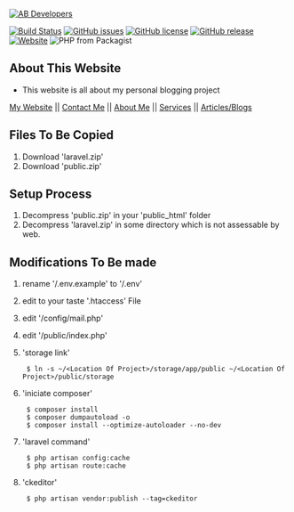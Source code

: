 [![AB Developers](https://www.abdevp.tk/favicon.png)](https://www.abdevp.tk)

[![Build Status](https://travis-ci.org/AshishBhoi/webblog.svg?branch=master)](https://travis-ci.org/AshishBhoi/webblog)
[![GitHub issues](https://img.shields.io/github/issues/AshishBhoi/webblog.svg)](https://github.com/AshishBhoi/webblog/issues)
[![GitHub license](https://img.shields.io/github/license/AshishBhoi/webblog.svg)](https://github.com/AshishBhoi/webblog/blob/master/LICENSE)
[![GitHub release](https://img.shields.io/github/release/ashishbhoi/webblog.svg)](https://github.com/AshishBhoi/webblog/releases)
[![Website](https://img.shields.io/website-up-down-green-red/http/shields.io.svg?label=my-website)](https://www.abdevp.tk)
![PHP from Packagist](https://img.shields.io/packagist/php-v/ashishbhoi/webblog.svg)

## About This Website ##

- This website is all about my personal blogging project

[My Website](https://www.abdevp.tk) || [Contact Me](https://www.abdevp.tk/contact) || [About Me](https://www.abdevp.tk/about) || [Services](https://www.abdevp.tk/services) || [Articles/Blogs](https://www.abdevp.tk/posts)


## Files To Be Copied ##
1. Download 'laravel.zip'
2. Download 'public.zip'

## Setup Process ##
1. Decompress 'public.zip' in your 'public_html' folder
2. Decompress 'laravel.zip' in some directory which is not assessable by web.

## Modifications To Be made ##
1. rename '/.env.example' to '/.env'
2. edit to your taste '.htaccess' File
3. edit '/config/mail.php'
4. edit '/public/index.php' 
5. 'storage link'

        $ ln -s ~/<Location Of Project>/storage/app/public ~/<Location Of Project>/public/storage
6. 'iniciate composer'

        $ composer install
        $ composer dumpautoload -o
        $ composer install --optimize-autoloader --no-dev
7. 'laravel command'

        $ php artisan config:cache
        $ php artisan route:cache
8. 'ckeditor'
        
        $ php artisan vendor:publish --tag=ckeditor


